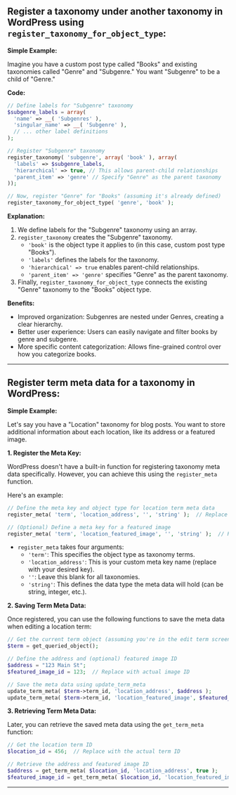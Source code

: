 ## Register a taxonomy under another taxonomy in WordPress using `register_taxonomy_for_object_type`:

**Simple Example:**

Imagine you have a custom post type called "Books" and existing taxonomies called "Genre" and "Subgenre." You want "Subgenre" to be a child of "Genre."

**Code:**

```php
// Define labels for "Subgenre" taxonomy
$subgenre_labels = array(
  'name' => __( 'Subgenres' ),
  'singular_name' => __( 'Subgenre' ),
  // ... other label definitions
);

// Register "Subgenre" taxonomy
register_taxonomy( 'subgenre', array( 'book' ), array(
  'labels' => $subgenre_labels,
  'hierarchical' => true, // This allows parent-child relationships
  'parent_item' => 'genre' // Specify "Genre" as the parent taxonomy
));

// Now, register "Genre" for "Books" (assuming it's already defined)
register_taxonomy_for_object_type( 'genre', 'book' );
```

**Explanation:**

1. We define labels for the "Subgenre" taxonomy using an array.
2. `register_taxonomy` creates the "Subgenre" taxonomy. 
    * `'book'` is the object type it applies to (in this case, custom post type "Books").
    * `'labels'` defines the labels for the taxonomy.
    * `'hierarchical' => true` enables parent-child relationships.
    * `'parent_item' => 'genre'` specifies "Genre" as the parent taxonomy.
3. Finally, `register_taxonomy_for_object_type` connects the existing "Genre" taxonomy to the "Books" object type.

**Benefits:**

* Improved organization: Subgenres are nested under Genres, creating a clear hierarchy.
* Better user experience: Users can easily navigate and filter books by genre and subgenre.
* More specific content categorization: Allows fine-grained control over how you categorize books.

---

## Register term meta data for a taxonomy in WordPress:

**Simple Example:**

Let's say you have a "Location" taxonomy for blog posts. You want to store additional information about each location, like its address or a featured image.

**1. Register the Meta Key:**

WordPress doesn't have a built-in function for registering taxonomy meta data specifically.  However, you can achieve this using the `register_meta` function. 

Here's an example:

```php
// Define the meta key and object type for location term meta data
register_meta( 'term', 'location_address', '', 'string' );  // Replace 'location_address' with your desired key

// (Optional) Define a meta key for a featured image
register_meta( 'term', 'location_featured_image', '', 'string' );  // Replace 'location_featured_image' with your key (stores image ID)
```

* `register_meta` takes four arguments:
    * `'term'`: This specifies the object type as taxonomy terms.
    * `'location_address'`:  This is your custom meta key name (replace with your desired key).
    * `''`:  Leave this blank for all taxonomies.
    * `'string'`: This defines the data type the meta data will hold (can be string, integer, etc.).

**2. Saving Term Meta Data:**

Once registered, you can use the following functions to save the meta data when editing a location term:

```php
// Get the current term object (assuming you're in the edit term screen)
$term = get_queried_object();

// Define the address and (optional) featured image ID
$address = "123 Main St";
$featured_image_id = 123;  // Replace with actual image ID

// Save the meta data using update_term_meta
update_term_meta( $term->term_id, 'location_address', $address );
update_term_meta( $term->term_id, 'location_featured_image', $featured_image_id );
```

**3. Retrieving Term Meta Data:**

Later, you can retrieve the saved meta data using the `get_term_meta` function:

```php
// Get the location term ID
$location_id = 456;  // Replace with the actual term ID

// Retrieve the address and featured image ID
$address = get_term_meta( $location_id, 'location_address', true );
$featured_image_id = get_term_meta( $location_id, 'location_featured_image', true );
```

---
